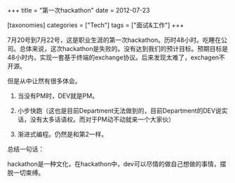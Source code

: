 +++
title = "第一次hackathon"
date = 2012-07-23

[taxonomies]
categories = ["Tech"]
tags = ["面试&工作"]
+++

7月20号到7月22号，这是职业生涯的第一次hackathon。历时48小时。吃睡在公司。总体来说，这次hackathon是失败的。没有达到我们的预计目标。预期目标是48小时内，实现一套基于终端的exchange协议。后来发现太难了，exchagen不开源。


但是从中让然有很多体会。

1. 当没有PM时，DEV就是PM。

2. 小步快跑（这也是目前Department无法做到的，目前Department的DEV说实话，没有太多话语权。而对于PM动不动就来一个大家伙）

3. 渐进式编程。仍然是和第2一样。

总结一句话：

hackathon是一种文化，在hackathon中，dev可以尽情的做自己想做的事情，摆脱一切束缚。


